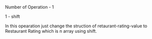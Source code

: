 Number of Operation - 1

1 - shift 

In this opearation just change the struction of retaurant-rating-value to Restaurant Rating which is n array using shift. 